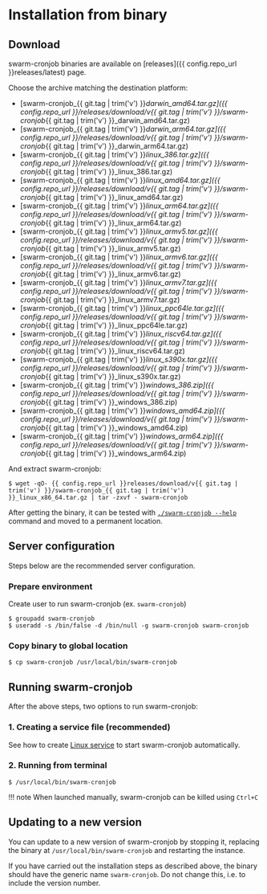 # Installation from binary

## Download

swarm-cronjob binaries are available on [releases]({{ config.repo_url }}releases/latest) page.

Choose the archive matching the destination platform:

* [swarm-cronjob_{{ git.tag | trim('v') }}_darwin_amd64.tar.gz]({{ config.repo_url }}/releases/download/v{{ git.tag | trim('v') }}/swarm-cronjob_{{ git.tag | trim('v') }}_darwin_amd64.tar.gz)
* [swarm-cronjob_{{ git.tag | trim('v') }}_darwin_arm64.tar.gz]({{ config.repo_url }}/releases/download/v{{ git.tag | trim('v') }}/swarm-cronjob_{{ git.tag | trim('v') }}_darwin_arm64.tar.gz)
* [swarm-cronjob_{{ git.tag | trim('v') }}_linux_386.tar.gz]({{ config.repo_url }}/releases/download/v{{ git.tag | trim('v') }}/swarm-cronjob_{{ git.tag | trim('v') }}_linux_386.tar.gz)
* [swarm-cronjob_{{ git.tag | trim('v') }}_linux_amd64.tar.gz]({{ config.repo_url }}/releases/download/v{{ git.tag | trim('v') }}/swarm-cronjob_{{ git.tag | trim('v') }}_linux_amd64.tar.gz)
* [swarm-cronjob_{{ git.tag | trim('v') }}_linux_arm64.tar.gz]({{ config.repo_url }}/releases/download/v{{ git.tag | trim('v') }}/swarm-cronjob_{{ git.tag | trim('v') }}_linux_arm64.tar.gz)
* [swarm-cronjob_{{ git.tag | trim('v') }}_linux_armv5.tar.gz]({{ config.repo_url }}/releases/download/v{{ git.tag | trim('v') }}/swarm-cronjob_{{ git.tag | trim('v') }}_linux_armv5.tar.gz)
* [swarm-cronjob_{{ git.tag | trim('v') }}_linux_armv6.tar.gz]({{ config.repo_url }}/releases/download/v{{ git.tag | trim('v') }}/swarm-cronjob_{{ git.tag | trim('v') }}_linux_armv6.tar.gz)
* [swarm-cronjob_{{ git.tag | trim('v') }}_linux_armv7.tar.gz]({{ config.repo_url }}/releases/download/v{{ git.tag | trim('v') }}/swarm-cronjob_{{ git.tag | trim('v') }}_linux_armv7.tar.gz)
* [swarm-cronjob_{{ git.tag | trim('v') }}_linux_ppc64le.tar.gz]({{ config.repo_url }}/releases/download/v{{ git.tag | trim('v') }}/swarm-cronjob_{{ git.tag | trim('v') }}_linux_ppc64le.tar.gz)
* [swarm-cronjob_{{ git.tag | trim('v') }}_linux_riscv64.tar.gz]({{ config.repo_url }}/releases/download/v{{ git.tag | trim('v') }}/swarm-cronjob_{{ git.tag | trim('v') }}_linux_riscv64.tar.gz)
* [swarm-cronjob_{{ git.tag | trim('v') }}_linux_s390x.tar.gz]({{ config.repo_url }}/releases/download/v{{ git.tag | trim('v') }}/swarm-cronjob_{{ git.tag | trim('v') }}_linux_s390x.tar.gz)
* [swarm-cronjob_{{ git.tag | trim('v') }}_windows_386.zip]({{ config.repo_url }}/releases/download/v{{ git.tag | trim('v') }}/swarm-cronjob_{{ git.tag | trim('v') }}_windows_386.zip)
* [swarm-cronjob_{{ git.tag | trim('v') }}_windows_amd64.zip]({{ config.repo_url }}/releases/download/v{{ git.tag | trim('v') }}/swarm-cronjob_{{ git.tag | trim('v') }}_windows_amd64.zip)
* [swarm-cronjob_{{ git.tag | trim('v') }}_windows_arm64.zip]({{ config.repo_url }}/releases/download/v{{ git.tag | trim('v') }}/swarm-cronjob_{{ git.tag | trim('v') }}_windows_arm64.zip)

And extract swarm-cronjob:

```shell
$ wget -qO- {{ config.repo_url }}releases/download/v{{ git.tag | trim('v') }}/swarm-cronjob_{{ git.tag | trim('v') }}_linux_x86_64.tar.gz | tar -zxvf - swarm-cronjob
```

After getting the binary, it can be tested with [`./swarm-cronjob --help`](../usage/cli.md) command and moved to a
permanent location.

## Server configuration

Steps below are the recommended server configuration.

### Prepare environment

Create user to run swarm-cronjob (ex. `swarm-cronjob`)

```shell
$ groupadd swarm-cronjob
$ useradd -s /bin/false -d /bin/null -g swarm-cronjob swarm-cronjob
```

### Copy binary to global location

```shell
$ cp swarm-cronjob /usr/local/bin/swarm-cronjob
```

## Running swarm-cronjob

After the above steps, two options to run swarm-cronjob:

### 1. Creating a service file (recommended)

See how to create [Linux service](linux-service.md) to start swarm-cronjob automatically.

### 2. Running from terminal

```shell
$ /usr/local/bin/swarm-cronjob
```

!!! note
    When launched manually, swarm-cronjob can be killed using `Ctrl+C`

## Updating to a new version

You can update to a new version of swarm-cronjob by stopping it, replacing the binary at `/usr/local/bin/swarm-cronjob`
and restarting the instance.

If you have carried out the installation steps as described above, the binary should have the generic name
`swarm-cronjob`. Do not change this, i.e. to include the version number.
